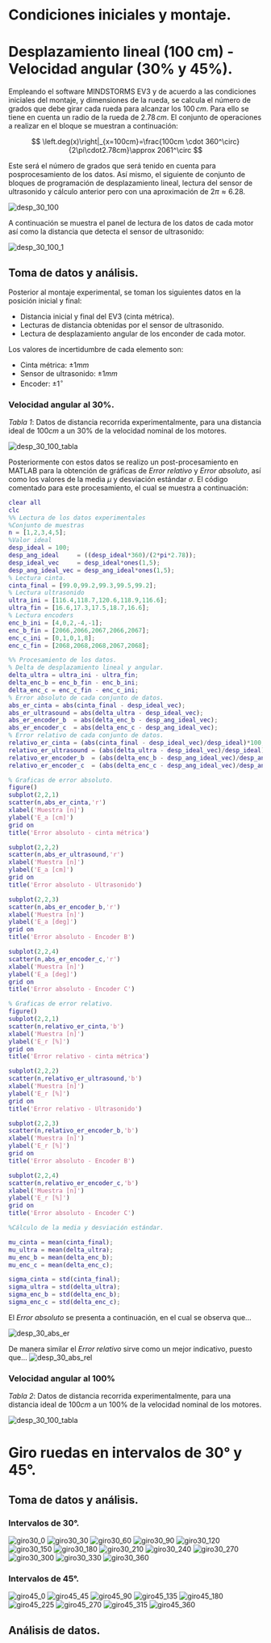 # Condiciones iniciales y montaje.

# Desplazamiento lineal (100 cm) - Velocidad angular (30% y 45%).
Empleando el software MINDSTORMS EV3 y de acuerdo a las condiciones iniciales del montaje, y dimensiones de la rueda, se calcula el número de grados que debe girar cada rueda para alcanzar los $100\,cm$. Para ello se tiene en cuenta un radio de la rueda de $2.78\,cm$. El conjunto de operaciones a realizar en el bloque se muestran a continuación:

$$
\left.deg(x)\right|_{x=100cm}=\frac{100cm \cdot 360^\circ}{2\pi\cdot2.78cm}\approx 2061^\circ
$$

Este será el número de grados que será tenido en cuenta para posprocesamiento de los datos. Así mismo, el siguiente de conjunto de bloques de programación de desplazamiento lineal, lectura del sensor de ultrasonido y cálculo anterior pero con una aproximación de $2\pi\approx6.28$.

![desp_30_100](https://github.com/mobile-robotics-unal/Laboratory-Sensors-and-uncertainty/assets/161974694/ad97f637-43a5-456d-8157-a92d0df01004)

A continuación se muestra el panel de lectura de los datos de cada motor así como la distancia que detecta el sensor de ultrasonido:

![desp_30_100_1](https://github.com/mobile-robotics-unal/Laboratory-Sensors-and-uncertainty/assets/161974694/8de180a8-7257-4d33-8bc8-59b369e0646b)

## Toma de datos y análisis.
Posterior al montaje experimental, se toman los siguientes datos en la posición inicial y final:
* Distancia inicial y final del EV3 (cinta métrica).
* Lecturas de distancia obtenidas por el sensor de ultrasonido.
* Lectura de desplazamiento angular de los enconder de cada motor.
  
Los valores de incertidumbre de cada elemento son:
* Cinta métrica: $\pm1mm$
* Sensor de ultrasonido: $\pm1mm$
* Encoder: $\pm 1^\circ$

### Velocidad angular al 30%.
*Tabla 1*: Datos de distancia recorrida experimentalmente, para una distancia ideal de $100cm$ a un $30\%$ de la velocidad nominal de los motores.

![desp_30_100_tabla](https://github.com/mobile-robotics-unal/Laboratory-Sensors-and-uncertainty/assets/161974694/cb564b9b-1d89-48b1-8c34-3da174972966)

Posteriormente con estos datos se realizo un post-procesamiento en MATLAB para la obtención de gráficas de *Error relativo* y *Error absoluto*, así como los valores de la media $\mu$ y desviación estándar $\sigma$. El código comentado para este procesamiento, el cual se muestra a continuación:

``` matlab
clear all
clc
%% Lectura de los datos experimentales
%Conjunto de muestras
n = [1,2,3,4,5];
%Valor ideal
desp_ideal = 100;
desp_ang_ideal     = ((desp_ideal*360)/(2*pi*2.78));
desp_ideal_vec     = desp_ideal*ones(1,5);
desp_ang_ideal_vec = desp_ang_ideal*ones(1,5);
% Lectura cinta.
cinta_final = [99.0,99.2,99.3,99.5,99.2];
% Lectura ultrasonido
ultra_ini = [116.4,118.7,120.6,118.9,116.6];
ultra_fin = [16.6,17.3,17.5,18.7,16.6];
% Lectura encoders
enc_b_ini = [4,0,2,-4,-1];
enc_b_fin = [2066,2066,2067,2066,2067];
enc_c_ini = [0,1,0,1,8];
enc_c_fin = [2068,2068,2068,2067,2068];

%% Procesamiento de los datos.
% Delta de desplazamiento lineal y angular.
delta_ultra = ultra_ini - ultra_fin;
delta_enc_b = enc_b_fin - enc_b_ini;
delta_enc_c = enc_c_fin - enc_c_ini;
% Error absoluto de cada conjunto de datos.
abs_er_cinta = abs(cinta_final - desp_ideal_vec);
abs_er_ultrasound = abs(delta_ultra - desp_ideal_vec);
abs_er_encoder_b  = abs(delta_enc_b - desp_ang_ideal_vec);
abs_er_encoder_c  = abs(delta_enc_c - desp_ang_ideal_vec);
% Error relativo de cada conjunto de datos.
relativo_er_cinta = (abs(cinta_final - desp_ideal_vec)/desp_ideal)*100;
relativo_er_ultrasound = (abs(delta_ultra - desp_ideal_vec)/desp_ideal)*100;
relativo_er_encoder_b  = (abs(delta_enc_b - desp_ang_ideal_vec)/desp_ang_ideal)*100;
relativo_er_encoder_c  = (abs(delta_enc_c - desp_ang_ideal_vec)/desp_ang_ideal)*100;

% Graficas de error absoluto.
figure()
subplot(2,2,1)
scatter(n,abs_er_cinta,'r')
xlabel('Muestra [n]')
ylabel('E_a [cm]')
grid on
title('Error absoluto - cinta métrica')

subplot(2,2,2)
scatter(n,abs_er_ultrasound,'r')
xlabel('Muestra [n]')
ylabel('E_a [cm]')
grid on
title('Error absoluto - Ultrasonido')

subplot(2,2,3)
scatter(n,abs_er_encoder_b,'r')
xlabel('Muestra [n]')
ylabel('E_a [deg]')
grid on
title('Error absoluto - Encoder B')

subplot(2,2,4)
scatter(n,abs_er_encoder_c,'r')
xlabel('Muestra [n]')
ylabel('E_a [deg]')
grid on
title('Error absoluto - Encoder C')

% Graficas de error relativo.
figure()
subplot(2,2,1)
scatter(n,relativo_er_cinta,'b')
xlabel('Muestra [n]')
ylabel('E_r [%]')
grid on
title('Error relativo - cinta métrica')

subplot(2,2,2)
scatter(n,relativo_er_ultrasound,'b')
xlabel('Muestra [n]')
ylabel('E_r [%]')
grid on
title('Error relativo - Ultrasonido')

subplot(2,2,3)
scatter(n,relativo_er_encoder_b,'b')
xlabel('Muestra [n]')
ylabel('E_r [%]')
grid on
title('Error absoluto - Encoder B')

subplot(2,2,4)
scatter(n,relativo_er_encoder_c,'b')
xlabel('Muestra [n]')
ylabel('E_r [%]')
grid on
title('Error absoluto - Encoder C')

%Cálculo de la media y desviación estándar.

mu_cinta = mean(cinta_final);
mu_ultra = mean(delta_ultra);
mu_enc_b = mean(delta_enc_b);
mu_enc_c = mean(delta_enc_c);

sigma_cinta = std(cinta_final);
sigma_ultra = std(delta_ultra);
sigma_enc_b = std(delta_enc_b);
sigma_enc_c = std(delta_enc_c);
```
El *Error absoluto* se presenta a continuación, en el cual se observa que...

![desp_30_abs_er](https://github.com/mobile-robotics-unal/Laboratory-Sensors-and-uncertainty/assets/161974694/d38bc416-271c-4154-9088-60ef222801ae)

De manera similar el *Error relativo* sirve como un mejor indicativo, puesto que...
![desp_30_abs_rel](https://github.com/mobile-robotics-unal/Laboratory-Sensors-and-uncertainty/assets/161974694/69ae5232-5545-44a9-936e-cb4d292a5b96)

### Velocidad angular al 100%

*Tabla 2*: Datos de distancia recorrida experimentalmente, para una distancia ideal de $100cm$ a un $100\%$ de la velocidad nominal de los motores.

![desp_30_100_tabla](https://github.com/mobile-robotics-unal/Laboratory-Sensors-and-uncertainty/assets/161974694/7f08964f-a02e-453d-9344-3c77a7324223)

# Giro ruedas en intervalos de 30° y 45°.
## Toma de datos y análisis.

### Intervalos de 30°.

![giro30_0](https://github.com/mobile-robotics-unal/Laboratory-Sensors-and-uncertainty/assets/161974694/45ee66d8-251c-46ce-9fd8-f516189cfd0a)
![giro30_30](https://github.com/mobile-robotics-unal/Laboratory-Sensors-and-uncertainty/assets/161974694/7d33da63-36c7-4d78-a762-1beaa63ce3d6)
![giro30_60](https://github.com/mobile-robotics-unal/Laboratory-Sensors-and-uncertainty/assets/161974694/6e76dbc8-9f18-459d-a474-bfadd9a96e94)
![giro30_90](https://github.com/mobile-robotics-unal/Laboratory-Sensors-and-uncertainty/assets/161974694/e315c5cd-ebcc-47f5-93e2-71b0a03a09a7)
![giro30_120](https://github.com/mobile-robotics-unal/Laboratory-Sensors-and-uncertainty/assets/161974694/132e90a9-3142-456a-b7cf-dc068634e15b)
![giro30_150](https://github.com/mobile-robotics-unal/Laboratory-Sensors-and-uncertainty/assets/161974694/c2517e68-7f91-4f67-af95-f45cc03a57e3)
![giro30_180](https://github.com/mobile-robotics-unal/Laboratory-Sensors-and-uncertainty/assets/161974694/3777c9ef-8b68-4b6e-b320-6dcb0d86ca99)
![giro30_210](https://github.com/mobile-robotics-unal/Laboratory-Sensors-and-uncertainty/assets/161974694/ff01a6ba-fcc4-4a09-af8f-51c47c2fbb81)
![giro30_240](https://github.com/mobile-robotics-unal/Laboratory-Sensors-and-uncertainty/assets/161974694/5010383c-22d4-4854-a5b0-153b5a560c83)
![giro30_270](https://github.com/mobile-robotics-unal/Laboratory-Sensors-and-uncertainty/assets/161974694/66bbfc99-3b7e-466f-a388-18f60b0b9497)
![giro30_300](https://github.com/mobile-robotics-unal/Laboratory-Sensors-and-uncertainty/assets/161974694/9c319fde-5df4-4463-a212-0a2cea787aa1)
![giro30_330](https://github.com/mobile-robotics-unal/Laboratory-Sensors-and-uncertainty/assets/161974694/7cdd3c27-226b-4631-9cc2-ae072c4bfa25)
![giro30_360](https://github.com/mobile-robotics-unal/Laboratory-Sensors-and-uncertainty/assets/161974694/92d2fe36-cba6-4603-ab16-381f4eb43d8c)

### Intervalos de 45°.


![giro45_0](https://github.com/mobile-robotics-unal/Laboratory-Sensors-and-uncertainty/assets/161974694/341892fc-ced5-450d-a36a-9222cc001802)
![giro45_45](https://github.com/mobile-robotics-unal/Laboratory-Sensors-and-uncertainty/assets/161974694/723db4f5-abf5-4091-ac54-9e5cf088ec51)
![giro45_90](https://github.com/mobile-robotics-unal/Laboratory-Sensors-and-uncertainty/assets/161974694/4a2452dc-aae7-4b63-bc69-7b37c5d0649c)
![giro45_135](https://github.com/mobile-robotics-unal/Laboratory-Sensors-and-uncertainty/assets/161974694/e8c7fd8c-d3bf-4bee-ad5d-e6f66e1ca2a2)
![giro45_180](https://github.com/mobile-robotics-unal/Laboratory-Sensors-and-uncertainty/assets/161974694/e3b6a8df-f182-4a8e-8d3f-67b900015cae)
![giro45_225](https://github.com/mobile-robotics-unal/Laboratory-Sensors-and-uncertainty/assets/161974694/b41674c5-05f8-45cc-b388-b5e91fb5b246)
![giro45_270](https://github.com/mobile-robotics-unal/Laboratory-Sensors-and-uncertainty/assets/161974694/251dfa62-f8b0-4c77-b702-643f8ba12e44)
![giro45_315](https://github.com/mobile-robotics-unal/Laboratory-Sensors-and-uncertainty/assets/161974694/a0f32dbb-0256-4090-8cff-c2977affb60b)
![giro45_360](https://github.com/mobile-robotics-unal/Laboratory-Sensors-and-uncertainty/assets/161974694/9503cc08-6fba-4e9a-a1e2-6886cd673eea)

## Análisis de datos.


